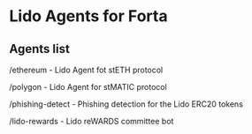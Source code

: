 # Lido Agents for Forta

## Agents list

/ethereum - Lido Agent fot stETH protocol

/polygon - Lido Agent for stMATIC protocol

/phishing-detect - Phishing detection for the Lido ERC20 tokens

/lido-rewards - Lido reWARDS committee bot
